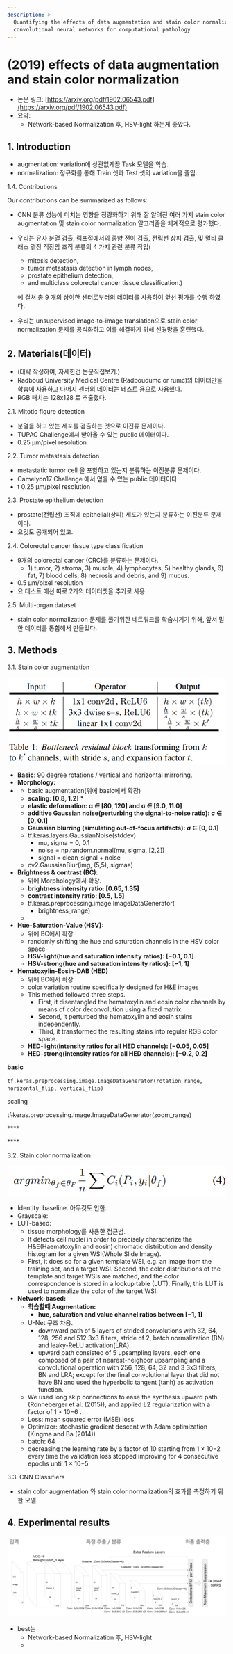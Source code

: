 ```yaml
---
description: >-
  Quantifying the effects of data augmentation and stain color normalization in
  convolutional neural networks for computational pathology
---
```


# \(2019\) effects of data augmentation and stain color normalization

* 논문 링크: [https://arxiv.org/pdf/1902.06543.pdf](https://arxiv.org/pdf/1902.06543.pdf)
* 요약:
  * Network-based Normalization 후, HSV-light 하는게 좋았다.

## 1. Introduction

* augmentation: variation에 상관없게끔 Task 모델을 학습.
* normalization: 정규화를 통해 Train 셋과 Test 셋의 variation을 줄임.

1.4. Contributions 

Our contributions can be summarized as follows: 

* CNN 분류 성능에 미치는 영향을 정량화하기 위해 잘 알려진 여러 가지 stain color augmentation 및 stain color normalization 알고리즘을 체계적으로 평가했다.
* 우리는 유사 분열 검출, 림프절에서의 종양 전이 검출, 전립선 상피 검출, 및 멀티 클래스 결장 직장암 조직 분류의 4 가지 관련 분류 작업\(

  * mitosis detection, 
  * tumor metastasis detection in lymph nodes, 
  * prostate epithelium detection, 
  * and multiclass colorectal cancer tissue classification.\)

  에 걸쳐 총 9 개의 상이한 센터로부터의 데이터를 사용하여 앞선 평가를 수행 하였다.

* 우리는 unsupervised image-to-image translation으로 stain color normalization 문제를 공식화하고 이를 해결하기 위해 신경망을 훈련했다.

## 2. Materials\(데이터\)

* \(대략 작성하여, 자세한건 논문직접보기.\)
* Radboud University Medical Centre \(Radboudumc or rumc\)의 데이터만을 학습에 사용하고 나머지 센터의 데이터는 테스트 용으로 사용했다.
* RGB 패치는 128x128 로 추출했다.

2.1. Mitotic figure detection

* 분열을 하고 있는 세포를 검출하는 것으로 이진류 문제이다.
* TUPAC Challenge에서 받아올 수 있는 public 데이터이다.
* 0.25 µm/pixel resolution

2.2. Tumor metastasis detection

* metastatic tumor cell 을 포함하고 있는지 분류하는 이진분류 문제이다.
* Camelyon17 Challenge 에서 얻을 수 있는 public 데이터이다.
* t 0.25 µm/pixel resolution

2.3. Prostate epithelium detection

* prostate\(전립선\) 조직에 epithelial\(상피\) 세포가 있는지 분류하는 이진분류 문제이다.
* 요것도 공개되어 있고.

2.4. Colorectal cancer tissue type classification

* 9개의 colorectal cancer \(CRC\)를 분류하는 문제이다.
  * 1\) tumor, 2\) stroma, 3\) muscle, 4\) lymphocytes, 5\) healthy glands, 6\) fat, 7\) blood cells, 8\) necrosis and debris, and 9\) mucus.
* 0.5 µm/pixel resolution
* 요 테스트 에선 따로 2개의 데이터셋을 추가로 사용.

2.5. Multi-organ dataset

* stain color normalization 문제를 풀기위한 네트워크를 학습시기기 위해, 앞서 말한 데이터를 통합해서 만들었다.

## 3. Methods

3.1. Stain color augmentation

![](../.gitbook/assets/image%20%2837%29.png)

* **Basic**:  90 degree rotations / vertical and horizontal mirroring.
* **Morphology:**
* * basic augmentation\(위에 basic에서 확장\)
  * **scaling: \[0.8, 1.2\]**
    * 
  * **elastic deformation: α ∈ \[80, 120\] and σ ∈ \[9.0, 11.0\]**
  * **additive Gaussian noise\(perturbing the signal-to-noise ratio\):  σ ∈ \[0, 0.1\]**
  * **Gaussian blurring \(simulating out-of-focus artifacts\): σ ∈ \[0, 0.1\]**
  * tf.keras.layers.GaussianNoise\(stddev\)
    * mu, sigma = 0, 0.1 
    * noise = np.random.normal\(mu, sigma, \[2,2\]\) 
    * signal = clean\_signal + noise
  * cv2.GaussianBlur\(img, \(5,5\), sigmaa\)
* **Brightness & contrast \(BC\)**: 
  * 위에 Morphology에서 확장.
  *  **brightness intensity ratio: \[0.65, 1.35\]**
  *  **contrast intensity ratio: \[0.5, 1.5\]**
  * tf.keras.preprocessing.image.ImageDataGenerator\(
    * brightness\_range\)
  * 
* **Hue-Saturation-Value \(HSV\):**
  * 위에 BC에서 확장
  * randomly shifting the hue and saturation channels in the HSV color space
  * **HSV-light\(hue and saturation intensity ratios\): \[−0.1, 0.1\]**
  * **HSV-strong\(hue and saturation intensity ratios\):  \[−1, 1\]**
* **Hematoxylin-Eosin-DAB \(HED\)**
  * 위에 BC에서 확장
  * color variation routine specifically designed for H&E images 
  * This method followed three steps. 
    * First, it disentangled the hematoxylin and eosin color channels by means of color deconvolution using a fixed matrix. 
    * Second, it perturbed the hematoxylin and eosin stains independently. 
    * Third, it transformed the resulting stains into regular RGB color space.
  * **HED-light\(intensity ratios for all HED channels\): \[−0.05, 0.05\]**
  * **HED-strong\(intensity ratios for all HED channels\): \[−0.2, 0.2\]**

**basic**

`tf.keras.preprocessing.image.ImageDataGenerator(rotation_range, horizontal_flip, vertical_flip)`

scaling

tf~~.~~keras.preprocessing.image.ImageDataGenerator\(zoom\_range\)

\*\*\*\*

\*\*\*\*

3.2. Stain color normalization

![](../.gitbook/assets/image%20%2849%29.png)

* Identity: baseline. 아무것도 안한.
* Grayscale:
* LUT-based:
  * tissue morphology를 사용한 접근법.
  * It detects cell nuclei in order to precisely characterize the H&E\(Haematoxylin and eosin\) chromatic distribution and density histogram for a given WSI\(Whole Slide Image\).
  * First, it does so for a given template WSI, e.g. an image from the training set, and a target WSI. Second, the color distributions of the template and target WSIs are matched, and the color correspondence is stored in a lookup table \(LUT\). Finally, this LUT is used to normalize the color of the target WSI.
* **Network-based:**
  * **학습할때 Augmentation:**
    * **hue, saturation and value channel ratios between \[−1, 1\]** 
  * U-Net 구조 차용.
    * downward path of 5 layers of strided convolutions with 32, 64, 128, 256 and 512 3x3 filters, stride of 2, batch normalization \(BN\) and leaky-ReLU activation\(LRA\).
    * upward path consisted of 5 upsampling layers, each one composed of a pair of nearest-neighbor upsampling and a convolutional operation with 256, 128, 64, 32 and 3 3x3 filters, BN and LRA; except for the final convolutional layer that did not have BN and used the hyperbolic tangent \(tanh\) as activation function.
  * We used long skip connections to ease the synthesis upward path \(Ronneberger et al. \(2015\)\), and applied L2 regularization with a factor of 1 × 10−6 .
  * Loss: mean squared error \(MSE\) loss 
  * Optimizer: stochastic gradient descent with Adam optimization \(Kingma and Ba \(2014\)\) 
  * batch: 64
  * decreasing the learning rate by a factor of 10 starting from 1 × 10−2 every time the validation loss stopped improving for 4 consecutive epochs until 1 × 10−5

3.3. CNN Classifiers

* stain color augmentation 와 stain color normalization의 효과를 측정하기 위한 모델.

## 4. Experimental results

![](../.gitbook/assets/image%20%2815%29.png)

* best는 
  * Network-based Normalization 후, HSV-light
  * 

